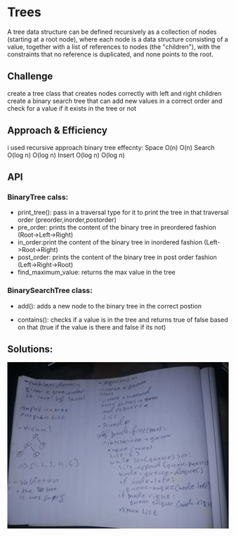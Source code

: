 # Trees
A tree data structure can be defined recursively as a collection of nodes (starting at a root node), where each node is a data structure consisting of a value, together with a list of references to nodes (the "children"), with the constraints that no reference is duplicated, and none points to the root.
## Challenge
create a tree class that creates nodes correctly with left and right children
create a binary search tree that can add new values in a correct order  and check for a value if it exists in the tree or not
## Approach & Efficiency
i used recursive approach
binary tree effecnty:
Space		O(n)	O(n)
Search		O(log n)	O(log n)
Insert		O(log n)	O(log n)
## API
### BinaryTree calss:
* print_tree(): pass in a traversal type for it to print the tree in that traversal order (preorder,inorder,postorder)
* pre_order: prints the content of the binary tree in preordered fashion (Root->Left->Right)
* in_order:print the content of the binary tree in inordered fashion (Left->Root->Right)
* post_order: prints the content of the binary tree in post order fashion (Left->Right->Root)
* find_maximum_value: returns the max value in the tree
### BinarySearchTree class:
* add(): adds a new node to the binary tree in the correct postion

* contains(): checks if a value is in the tree and returns true of false based on that (true if the value is there and false if its not)


## Solutions:

![img](../../../assests/bredth_first.jpg)
